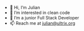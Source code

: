 - 👋  Hi, I’m Julian
- 👀  I’m interested in clean code
- 🌱  I’m a junior Full Stack Developer
- 📫  Reach me at  julian@ultrix.org

